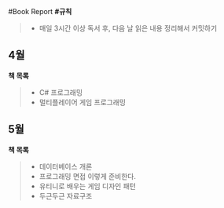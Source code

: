 #Book Report
**#규칙**
>* 매일 3시간 이상 독서 후, 다음 날 읽은 내용 정리해서 커밋하기


## 4월
**책 목록**
>* C# 프로그래밍
>* 멀티플레이어 게임 프로그래밍


## 5월
**책 목록**
>* 데이터베이스 개론
>* 프로그래밍 면접 이렇게 준비한다.
>* 유티니로 배우는 게임 디자인 패턴
>* 두근두근 자료구조
